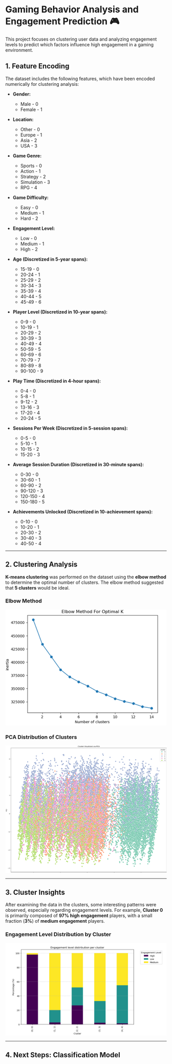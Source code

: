 # Gaming Behavior Analysis and Engagement Prediction 🎮

This project focuses on clustering user data and analyzing engagement levels to predict which factors influence high engagement in a gaming environment.

## **1. Feature Encoding**

The dataset includes the following features, which have been encoded numerically for clustering analysis:

- **Gender:**
  - Male - 0
  - Female - 1
  
- **Location:**
  - Other - 0
  - Europe - 1
  - Asia - 2
  - USA - 3
  
- **Game Genre:**
  - Sports - 0
  - Action - 1
  - Strategy - 2
  - Simulation - 3
  - RPG - 4
  
- **Game Difficulty:**
  - Easy - 0
  - Medium - 1
  - Hard - 2
  
- **Engagement Level:**
  - Low - 0
  - Medium - 1
  - High - 2
  
- **Age (Discretized in 5-year spans):**
  - 15-19 - 0
  - 20-24 - 1
  - 25-29 - 2
  - 30-34 - 3
  - 35-39 - 4
  - 40-44 - 5
  - 45-49 - 6

- **Player Level (Discretized in 10-year spans):**
  - 0-9 - 0
  - 10-19 - 1
  - 20-29 - 2
  - 30-39 - 3
  - 40-49 - 4
  - 50-59 - 5
  - 60-69 - 6
  - 70-79 - 7
  - 80-89 - 8
  - 90-100 - 9

- **Play Time (Discretized in 4-hour spans):**
  - 0-4 - 0
  - 5-8 - 1
  - 9-12 - 2
  - 13-16 - 3
  - 17-20 - 4
  - 20-24 - 5
  
- **Sessions Per Week (Discretized in 5-session spans):**
  - 0-5 - 0
  - 5-10 - 1
  - 10-15 - 2
  - 15-20 - 3
  
- **Average Session Duration (Discretized in 30-minute spans):**
  - 0-30 - 0
  - 30-60 - 1
  - 60-90 - 2
  - 90-120 - 3
  - 120-150 - 4
  - 150-180 - 5
  
- **Achievements Unlocked (Discretized in 10-achievement spans):**
  - 0-10 - 0
  - 10-20 - 1
  - 20-30 - 2
  - 30-40 - 3
  - 40-50 - 4

---

## **2. Clustering Analysis**

**K-means clustering** was performed on the dataset using the **elbow method** to determine the optimal number of clusters. The elbow method suggested that **5 clusters** would be ideal.

### **Elbow Method**
![Elbow Function](reports/elbowFunction.png)

### **PCA Distribution of Clusters**
![PCA Distribution](reports/pcaDistribution.png)

---

## **3. Cluster Insights**

After examining the data in the clusters, some interesting patterns were observed, especially regarding engagement levels. For example, **Cluster 0** is primarily composed of **97% high engagement** players, with a small fraction (**3%**) of **medium engagement** players.

### **Engagement Level Distribution by Cluster**
![Engagement Distribution](reports/engagementDistribution.png)

---

## **4. Next Steps: Classification Model**
